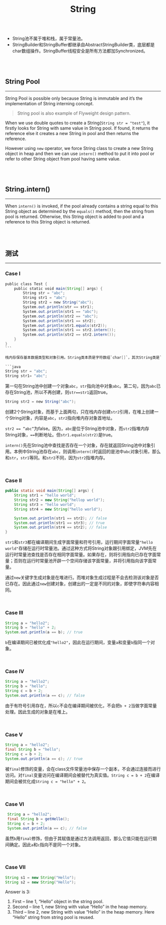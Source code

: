 # <center>String</center>



<br></br>

* String池不属于堆和栈，属于常量池。
* StringBuilder和StringBuffer都继承自AbstractStringBuilder类，底层都是char数组操作。StringBuffer线程安全是所有方法都加Synchronized。

<br></br>



## String Pool
----
String Pool is possible only because String is immutable and it’s the implementation of String interning concept. 

> String pool is also example of Flyweight design pattern.

When we use double quotes to create a String(`String str = "test"`), it firstly looks for String with same value in String pool. If found, it returns the reference else it creates a new String in pool and then returns the reference.

However using `new` operator, we force String class to create a new String object in heap and then we can use `intern()` method to put it into pool or refer to other String object from pool having same value.

<br></br>



## String.intern()
----
When `intern()` is invoked, if the pool already contains a string equal to this String object as determined by the `equals()` method, then the string from pool is returned. Otherwise, this String object is added to pool and a reference to this String object is returned.

<br></br>



## 测试
----
### Case I
```java
public class Test {  
    public static void main(String[] args) {  
        String str = "abc";  
        String str1 = "abc";  
        String str2 = new String("abc");  
        System.out.println(str == str1);  
        System.out.println(str1 == "abc");  
        System.out.println(str2 == "abc");  
        System.out.println(str1 == str2);  
        System.out.println(str1.equals(str2));  
        System.out.println(str1 == str2.intern());  
        System.out.println(str2 == str2.intern());  
    }  
} 
``` 

栈内存保存基本数据类型和对象引用。String类本质是字符数组`char[]`，其次String类是`final`。Java运行时维护一个String池，池中String对象不可重复，没有创建，有则作罢。
 
```java 
String str = "abc";  
String str1= "abc";  
```

第一句在String池中创建一个对象`abc`，`str`指向池中对象`abc`。第二句，因为`abc`已存在String池，所以不再创建，则`str==str1`返回true。 

```java
String str2 = new String("abc"); 
```

创建2个String对象，而基于上面两句，只在栈内存创建`str2`引用，在堆上创建一个String对象，内容是`abc`，`str2`指向堆内存对象首地址。

`str2 == ”abc”`为false。因为，`abc`是位于String池中对象，而`str2`指堆内存String对象，`==`判断地址。但`str1.equals(str2)`是true。

`intern()`先在String池中查找是否存在一个对象，存在就返回String池中对象引用。本例中String池存在`abc`，则调用`intern()`时返回的是池中`abc`对象引用，那么和`str`，`str1`等同。和`str2`不同，因为`str2`指堆内存。 

<br>


### Case II

```java
public static void main(String[] args) {
    String str1 = "hello world";
    String str2 = new String("hellop world");
    String str3 = "hello world";
    String str4 = new String("hello world");

    System.out.println(str1 == str2); // false
    System.out.println(str1 == str3); // true
    System.out.println(str4 == str2); // false
}
```

`str1`和`str3`都在编译期间生成字面常量和符号引用，运行期间字面常量`"hello world"`存储在运行时常量池。通过这种方式将String对象跟引用绑定，JVM先在运行时常量池查找是否存在相同字面常量。如果存在，则将引用指向已存在字面常量；否则在运行时常量池开辟一个空间存储该字面常量，并将引用指向该字面常量。

通过`new`关键字生成对象是在堆进行。而堆对象生成过程是不会去检测该对象是否已存在。因此通过`new`创建对象，创建出的一定是不同的对象，即使字符串内容相同。

<br>


### Case III

```java
String a = "hello2"; 　　
String b = "hello" + 2; 　　
System.out.println(a == b); // true
```

`b`在编译期间已被优化成`"hello2"`，因此在运行期间，变量`a`和变量`b`指同一个对象。

<br>


### Case IV

```java
String a = "hello2"; 
String b = "hello";    
String c = b + 2;     
System.out.println(a == c); // false
```

由于有符号引用存在，所以`c`不会在编译期间被优化，不会把`b + 2`当做字面常量处理。因此生成的对象是在堆上。

<br>


### Case V

```java
String a = "hello2"; 
final String b = "hello"; 
String c = b + 2; 
System.out.println(a == c); // true
```

被`final`修饰的变量，会在class文件常量池中保存一个副本，不会通过连接而进行访问。对`final`变量访问在编译期间会被替代为真实值。`String c = b + 2`在编译期间会被优化成`String c = "hello" + 2`。

<br>


### Case VI

```java
 String a = "hello2"; 
 final String b = getHello(); 
 String c = b + 2;   
 System.out.println(a == c); // false
```

虽然`b`用`final`修饰，但由于其赋值是通过方法调用返回，那么它值只能在运行期间确定。因此`a`和`c`指向不是同一个对象。

<br>


### Case VII

```java
String s1 = new String("Hello"); 
String s2 = new String("Hello"); 
```

Answer is 3: 
1. First – line 1, “Hello” object in the string pool. 
2. Second – line 1, new String with value “Hello” in the heap memory. 
3. Third – line 2, new String with value “Hello” in the heap memory. Here “Hello” string from string pool is reused.

<br></br>
